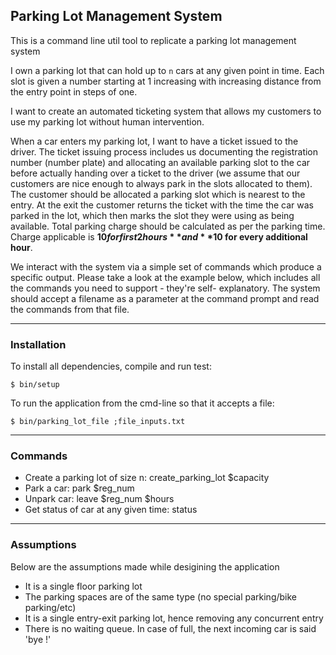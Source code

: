 ## Parking Lot Management System


This is a command line util tool to replicate a parking lot management system


I own a parking lot that can hold up to `n` cars at any given point in time. Each slot is given a number
starting at 1 increasing with increasing distance from the entry point in steps of one. 


I want to create an automated ticketing system that allows my customers to use my parking lot without human intervention.


When a car enters my parking lot, I want to have a ticket issued to the driver. The ticket issuing process
includes us documenting the registration number (number plate) and allocating
an available parking slot to the car before actually handing over a ticket to the driver (we assume that our
customers are nice enough to always park in the slots allocated to them). The customer should be
allocated a parking slot which is nearest to the entry. At the exit the customer returns the ticket with the
time the car was parked in the lot, which then marks the slot they were using as being available. Total
parking charge should be calculated as per the parking time. Charge applicable is **$10 for first 2 hours**
and **$10 for every additional hour**.


We interact with the system via a simple set of commands which produce a specific output. Please take a
look at the example below, which includes all the commands you need to support - they're self-
explanatory. The system should accept a filename as a parameter at the command prompt and read the
commands from that file.

---


### Installation

To install all dependencies, compile and run test:
```
$ bin/setup
```

To run the application from the cmd-line so that it accepts a file:
```
$ bin/parking_lot_file ;file_inputs.txt
```

---


### Commands
- Create a parking lot of size n: create_parking_lot $capacity
- Park a car: park $reg_num
- Unpark car: leave $reg_num $hours
- Get status of car at any given time: status


---


### Assumptions


Below are the assumptions made while desigining the application

- It is a single floor parking lot
- The parking spaces are of the same type (no special parking/bike parking/etc)
- It is a single entry-exit parking lot, hence removing any concurrent entry
- There is no waiting queue. In case of full, the next incoming car is said 'bye !'


